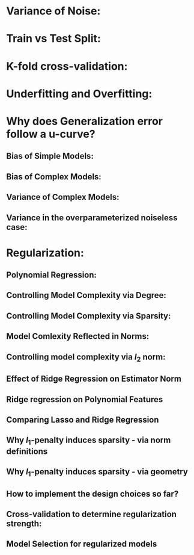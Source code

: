 # Variance of Noise:
# Train vs Test Split:
# K-fold cross-validation:
# Underfitting and Overfitting:
# Why does Generalization error follow a u-curve?
## Bias of Simple Models:
## Bias of Complex Models:
## Variance of Complex Models:
## Variance in the overparameterized noiseless case:
# Regularization:
## Polynomial Regression:
## Controlling Model Complexity via Degree:
## Controlling Model Complexity via Sparsity:
## Model Comlexity Reflected in Norms:
## Controlling model complexity via $l_2$ norm:
## Effect of Ridge Regression on Estimator Norm
## Ridge regression on Polynomial Features
## Comparing Lasso and Ridge Regression
## Why $l_1$-penalty induces sparsity - via norm definitions
## Why $l_1$-penalty induces sparsity - via geometry
## How to implement the design choices so far?
## Cross-validation to determine regularization strength:
## Model Selection for regularized models


